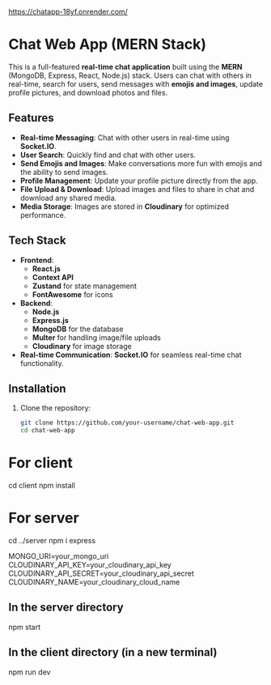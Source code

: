 https://chatapp-18yf.onrender.com/

# Chat Web App (MERN Stack)

This is a full-featured **real-time chat application** built using the **MERN** (MongoDB, Express, React, Node.js) stack. Users can chat with others in real-time, search for users, send messages with **emojis and images**, update profile pictures, and download photos and files.

## Features

- **Real-time Messaging**: Chat with other users in real-time using **Socket.IO**.
- **User Search**: Quickly find and chat with other users.
- **Send Emojis and Images**: Make conversations more fun with emojis and the ability to send images.
- **Profile Management**: Update your profile picture directly from the app.
- **File Upload & Download**: Upload images and files to share in chat and download any shared media.
- **Media Storage**: Images are stored in **Cloudinary** for optimized performance.
  
## Tech Stack

- **Frontend**: 
  - **React.js**
  - **Context API**
  - **Zustand** for state management
  - **FontAwesome** for icons
- **Backend**: 
  - **Node.js**
  - **Express.js**
  - **MongoDB** for the database
  - **Multer** for handling image/file uploads
  - **Cloudinary** for image storage
- **Real-time Communication**: **Socket.IO** for seamless real-time chat functionality.

## Installation

1. Clone the repository:
   ```bash
   git clone https://github.com/your-username/chat-web-app.git
   cd chat-web-app
# For client
cd client
npm install

# For server
cd ../server
npm i express

MONGO_URI=your_mongo_uri
CLOUDINARY_API_KEY=your_cloudinary_api_key
CLOUDINARY_API_SECRET=your_cloudinary_api_secret
CLOUDINARY_NAME=your_cloudinary_cloud_name

## In the server directory
npm start

## In the client directory (in a new terminal)
npm run dev
